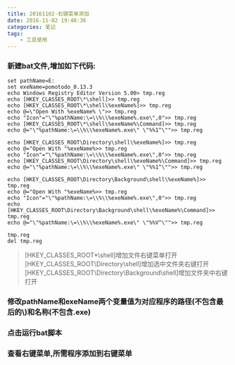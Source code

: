 ```yaml
---
title: 20161102-右键菜单添加
date: 2016-11-02 19:48:36
categories: 笔记
tags:
	- 工具使用
---
```


### 新建bat文件,增加如下代码:  
```
set pathName=E:
set exeName=pomotodo_0.13.3
echo Windows Registry Editor Version 5.00> tmp.reg
echo [HKEY_CLASSES_ROOT\*\shell]>> tmp.reg
echo [HKEY_CLASSES_ROOT\*\shell\%exeName%]>> tmp.reg
echo @=\"Open With %exeName% \">> tmp.reg
echo "Icon"="\"%pathName:\=\\%\\%exeName%.exe\",0">> tmp.reg
echo [HKEY_CLASSES_ROOT\*\shell\%exeName%\Command]>> tmp.reg
echo @="\"%pathName:\=\\%\\%exeName%.exe\" \"%%1^\"">> tmp.reg

echo [HKEY_CLASSES_ROOT\Directory\shell\%exeName%]>> tmp.reg
echo @="Open With "%exeName%>> tmp.reg
echo "Icon"="\"%pathName:\=\\%\\%exeName%.exe\",0">> tmp.reg
echo [HKEY_CLASSES_ROOT\Directory\shell\%exeName%\Command]>> tmp.reg
echo @="\"%pathName:\=\\%\\%exeName%.exe\" \"%%1^\"">> tmp.reg

echo [HKEY_CLASSES_ROOT\Directory\Background\shell\%exeName%]>> tmp.reg
echo @="Open With "%exeName%>> tmp.reg
echo "Icon"="\"%pathName:\=\\%\\%exeName%.exe\",0">> tmp.reg
echo [HKEY_CLASSES_ROOT\Directory\Background\shell\%exeName%\Command]>> tmp.reg
echo @="\"%pathName:\=\\%\\%exeName%.exe\" \"%%V^\"">> tmp.reg

tmp.reg
del tmp.reg  
```  
> [HKEY_CLASSES_ROOT\*\shell]增加文件右键菜单打开
> [HKEY_CLASSES_ROOT\Directory\shell]增加选中文件夹右键打开
> [HKEY_CLASSES_ROOT\Directory\Background\shell]增加文件夹中右键打开

### 修改pathName和exeName两个变量值为对应程序的路径(不包含最后的\\)和名称(不包含.exe)

### 点击运行bat脚本

### 查看右键菜单,所需程序添加到右键菜单
